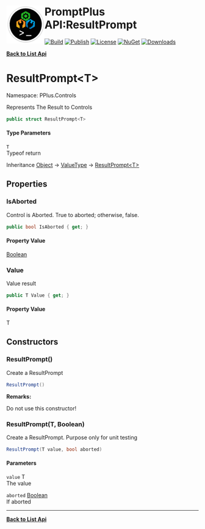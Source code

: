 # <img align="left" width="100" height="100" src="../images/icon.png">PromptPlus API:ResultPrompt<T> 

[![Build](https://github.com/FRACerqueira/PromptPlus/workflows/Build/badge.svg)](https://github.com/FRACerqueira/PromptPlus/actions/workflows/build.yml)
[![Publish](https://github.com/FRACerqueira/PromptPlus/actions/workflows/publish.yml/badge.svg)](https://github.com/FRACerqueira/PromptPlus/actions/workflows/publish.yml)
[![License](https://img.shields.io/github/license/FRACerqueira/PromptPlus)](https://github.com/FRACerqueira/PromptPlus/blob/master/LICENSE.md)
[![NuGet](https://img.shields.io/nuget/v/PromptPlus)](https://www.nuget.org/packages/PromptPlus/)
[![Downloads](https://img.shields.io/nuget/dt/PromptPlus)](https://www.nuget.org/packages/PromptPlus/)

[**Back to List Api**](./apis.md)

# ResultPrompt&lt;T&gt;

Namespace: PPlus.Controls

Represents The Result  to Controls

```csharp
public struct ResultPrompt<T>
```

#### Type Parameters

`T`<br>
Typeof return

Inheritance [Object](https://docs.microsoft.com/en-us/dotnet/api/system.object) → [ValueType](https://docs.microsoft.com/en-us/dotnet/api/system.valuetype) → [ResultPrompt&lt;T&gt;](./pplus.controls.resultprompt-1.md)

## Properties

### <a id="properties-isaborted"/>**IsAborted**

Control is Aborted. True to aborted; otherwise, false.

```csharp
public bool IsAborted { get; }
```

#### Property Value

[Boolean](https://docs.microsoft.com/en-us/dotnet/api/system.boolean)<br>

### <a id="properties-value"/>**Value**

Value result

```csharp
public T Value { get; }
```

#### Property Value

T<br>

## Constructors

### <a id="constructors-.ctor"/>**ResultPrompt()**

Create a ResultPrompt

```csharp
ResultPrompt()
```

**Remarks:**

Do not use this constructor!

### <a id="constructors-.ctor"/>**ResultPrompt(T, Boolean)**

Create a ResultPrompt. Purpose only for unit testing

```csharp
ResultPrompt(T value, bool aborted)
```

#### Parameters

`value` T<br>
The value

`aborted` [Boolean](https://docs.microsoft.com/en-us/dotnet/api/system.boolean)<br>
If aborted


- - -
[**Back to List Api**](./apis.md)
